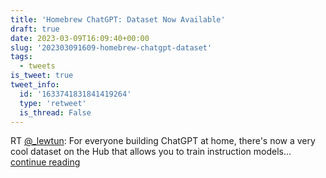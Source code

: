 ```yaml
---
title: 'Homebrew ChatGPT: Dataset Now Available'
draft: true
date: 2023-03-09T16:09:40+00:00
slug: '202303091609-homebrew-chatgpt-dataset'
tags:
  - tweets
is_tweet: true
tweet_info:
  id: '1633741831841419264'
  type: 'retweet'
  is_thread: False
---
```




RT [@_lewtun](https://x.com/_lewtun): For everyone building ChatGPT at home, there's now a very cool dataset on the Hub that allows you to train instruction models… [continue reading](https://x.com/sytelus/status/1633741831841419264)
